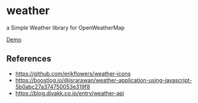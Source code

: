 # weather

a Simple Weather library for OpenWeatherMap

[Demo](https://raw.githack.com/yui0/weather-owm/master/index.html)

## References

- https://github.com/erikflowers/weather-icons
- https://boostlog.io/@israrawan/weather-application-using-javascript-5b0abc27a374750053e319f8
- https://blog.divakk.co.jp/entry/weather-api
